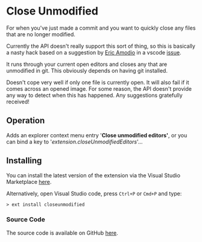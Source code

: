 # Close Unmodified

For when you've just made a commit and you want to quickly close any files that are no longer modified.

Currently the API doesn't really support this sort of thing, so this is basically a nasty hack based on a suggestion by [Eric Amodio](https://github.com/eamodio) in a vscode [issue](https://github.com/Microsoft/vscode/issues/15178).

It runs through your current open editors and closes any that are unmodified in git. This obviously depends on having git installed.

Doesn't cope very well if only one file is currently open. It will also fail if it comes across an opened image. For some reason, the API doesn't provide any way to detect when this has happened. Any suggestions gratefully received!

## Operation

Adds an explorer context menu entry '__Close unmodified editors'__, or you can bind a key to '_extension.closeUnmodifiedEditors_'...

## Installing

You can install the latest version of the extension via the Visual Studio Marketplace [here](https://marketplace.visualstudio.com/items?itemName=Gruntfuggly.closeunmodified).

Alternatively, open Visual Studio code, press `Ctrl+P` or `Cmd+P` and type:

    > ext install closeunmodified

### Source Code

The source code is available on GitHub [here](https://github.com/Gruntfuggly/closeunmodified).
